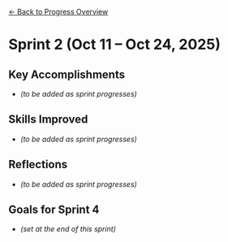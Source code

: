 [← Back to Progress Overview](../progress.md)

# Sprint 2 (Oct 11 – Oct 24, 2025)

## Key Accomplishments
- *(to be added as sprint progresses)*

## Skills Improved
- *(to be added as sprint progresses)*

## Reflections
- *(to be added as sprint progresses)*

## Goals for Sprint 4
- *(set at the end of this sprint)*
